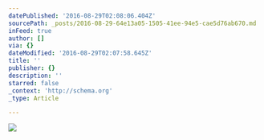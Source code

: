 ```yaml
---
datePublished: '2016-08-29T02:08:06.404Z'
sourcePath: _posts/2016-08-29-64e13a05-1505-41ee-94e5-cae5d76ab670.md
inFeed: true
author: []
via: {}
dateModified: '2016-08-29T02:07:58.645Z'
title: ''
publisher: {}
description: ''
starred: false
_context: 'http://schema.org'
_type: Article

---
```

![](https://the-grid-user-content.s3-us-west-2.amazonaws.com/0fe458a6-88e8-449c-ba83-68077d428ab9.jpg)